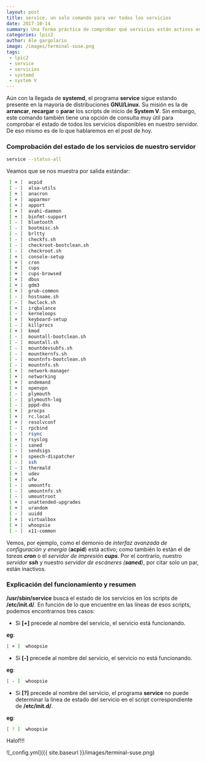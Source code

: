 ```yaml
---
layout: post
title: service, un solo comando para ver todos los servicios
date: 2017-10-14
summary: Una forma práctica de comprobar qué servicios están activos en nuestro servidor
categories: lpic2
author: Ale gargolario
image: /images/terminal-suse.png
tags:
 - lpic2
 - service
 - servicios
 - systemd
 - system V
---
```


Aún con la llegada de **systemd**, el programa **service** sigue estando presente en la mayoría de distribuciones **GNU/Linux**. Su misión es la de **arrancar**, **recargar** o **parar** los scripts de inicio de **System V**. Sin embargo, este comando también tiene una opción de consulta muy útil para comprobar el estado de todos los servicios disponibles en nuestro servidor. De eso mismo es de lo que hablaremos en el post de hoy.

### Comprobación del estado de los servicios de nuestro servidor

```bash
service --status-all
```
Veamos que se nos muestra por salida estándar:

```bash
 [ + ]  acpid
 [ - ]  alsa-utils
 [ + ]  anacron
 [ + ]  apparmor
 [ + ]  apport
 [ + ]  avahi-daemon
 [ + ]  binfmt-support
 [ - ]  bluetooth
 [ - ]  bootmisc.sh
 [ - ]  brltty
 [ - ]  checkfs.sh
 [ - ]  checkroot-bootclean.sh
 [ - ]  checkroot.sh
 [ + ]  console-setup
 [ + ]  cron
 [ + ]  cups
 [ + ]  cups-browsed
 [ + ]  dbus
 [ + ]  gdm3
 [ + ]  grub-common
 [ - ]  hostname.sh
 [ - ]  hwclock.sh
 [ + ]  irqbalance
 [ - ]  kerneloops
 [ + ]  keyboard-setup
 [ - ]  killprocs
 [ + ]  kmod
 [ - ]  mountall-bootclean.sh
 [ - ]  mountall.sh
 [ - ]  mountdevsubfs.sh
 [ - ]  mountkernfs.sh
 [ - ]  mountnfs-bootclean.sh
 [ - ]  mountnfs.sh
 [ + ]  network-manager
 [ + ]  networking
 [ + ]  ondemand
 [ + ]  openvpn
 [ - ]  plymouth
 [ - ]  plymouth-log
 [ - ]  pppd-dns
 [ + ]  procps
 [ + ]  rc.local
 [ + ]  resolvconf
 [ - ]  rpcbind
 [ - ]  rsync
 [ + ]  rsyslog
 [ - ]  saned
 [ - ]  sendsigs
 [ + ]  speech-dispatcher
 [ - ]  ssh
 [ - ]  thermald
 [ + ]  udev
 [ + ]  ufw
 [ - ]  umountfs
 [ - ]  umountnfs.sh
 [ - ]  umountroot
 [ + ]  unattended-upgrades
 [ + ]  urandom
 [ - ]  uuidd
 [ + ]  virtualbox
 [ + ]  whoopsie
 [ - ]  x11-common
```
Vemos, por ejemplo, como el demonio de *interfaz avanzada de configuración y energía* (**acpid**) está activo; como también lo están el de *tareas **cron*** o el *servidor de impresión **cups***. Por el contrario, nuestro *servidor **ssh*** y nuestro *servidor de escáneres (**saned**)*, por citar solo un par, están inactivos.

### Explicación del funcionamiento y resumen

**/usr/sbin/service** busca el estado de los servicios en los scripts de **/etc/init.d/**. En función de lo que encuentre en
las líneas de esos scripts, podemos encontrarnos tres casos:

+ Si **[+]** precede al nombre del servicio, el servicio está funcionando.

**eg**: 
```bash
[ + ]  whoopsie
```

+ Si **[-]** precede al nombre del servicio, el servicio no está funcionando.

**eg**: 
```bash
[ - ]  whoopsie
```

+ Si **[?]** precede al nombre del servicio, el programa **service** no puede determinar la línea de estado del servicio en el script correspondiente de **/etc/init.d/**.

**eg**: 
```bash
[ ? ]  whoopsie
```

Halof!!!


![_config.yml]({{ site.baseurl }}/images/terminal-suse.png)


